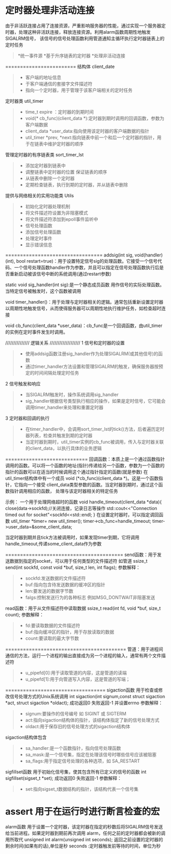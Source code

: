 
定时器处理非活动连接
==================
由于非活跃连接占用了连接资源，严重影响服务器的性能，通过实现一个服务器定时器，处理这种非活跃连接，释放连接资源。利用alarm函数周期性地触发SIGALRM信号，
该信号的信号处理函数利用管道通知主循环执行定时器链表上的定时任务
>*统一事件源
>*基于升序链表的定时器
>*处理非活动连接

========================
结构体 client_date  
>* 客户端的地址信息
>* 于客户端通信的套接字文件描述符
>* 指向一个定时器，用于管理于该客户端相关的定时任务

定时器类 util_timer
>* time_t expire ：定时器的到期时间
>* void(* cb_func)(client_data *):定时器到期时调用的回调函数，参数为客户端数据
>* client_data *user_data:指向使用该定时器的客户端数据的指针
>* util_timer *prev, *next:指向链表中前一个和后一个定时器的指针，用于在链表中维护定时器的顺序

管理定时器的有序链表类 sort_timer_lst
>* 添加定时器到链表中
>* 调整链表中定时器的位置 保证链表的顺序
>* 从链表中删除一个定时器
>* 定期检查链表，执行到期的定时器，并从链表中删除

提供与网络相关的实用功能类 Utils
>* 初始化定时器处理机制
>* 将文件描述符设置为非阻塞模式
>* 将文件描述符添加到epoll事件监听中
>* 信号处理函数
>* 添加信号处理函数
>* 处理定时事件
>* 显示错误信息



=================================
addsig(int sig, void(handler)(int), bool restart=true)：用于设置特定信号sig的处理函数。它接受一个信号代码、一个信号处理函数handler作为参数，并且可以指定在信号处理函数执行后是否重新启动被该信号中断的系统调用(通过restart参数)

static void sig_handler(int sig):是一个静态成员函数 用作信号的实际处理函数。 当特定信号被触发时，这个函数被调用

void timer_handler()：用于处理与定时器相关的逻辑。通常包括重新设置定时器以周期性地触发信号，从而使得服务器可以周期性地执行维护任务，如检查超时连接

void cb_func(client_data *user_data)：cb_func是一个回调函数，由util_timer的实例在定时事件发生时调用。

///////////////               逻辑关系                ///////////////////
1 信号和定时器的设置
>* 使用addsig函数注册sig_handler作为处理SIGALRM(或其他信号)的函数
>* 通过timer_handler方法设置和管理SIGALRM的触发，确保服务器按预定的时间间隔处理定时任务

2 信号触发和响应
>* 当SIGALRM触发时，操作系统调用sig_handler
>* sig_handler根据信号类型执行相应的操作，如果是定时信号，它可能会调用timer_handler来处理和重置定时器

3 定时器和回调的执行
>* 在timer_handler中，会调用sort_timer_lst的tick()方法，后者遍历定时器列表，检查并触发到期的定时器
>* 当定时器到期时，util_timer实例的cb_func被调用，传入与定时器关联的client_data，以执行具体的业务逻辑

============================
回调函数：本质上是一个通过函数指针调用的函数。可以将一个函数的地址(指针)传递给另一个函数，参数为一个函数的指针的函数可以在适当的时候调用这个通过指针指定的函数(就是参数)
在util_timer结构体中有一个成员 void (*cb_func)(client_data *)。这是一个函数指针，它指向一个接受 client_data类型参数的函数。当定时器到期时，通过这个函数指针调用相应的函数，
处理与该定时器相关的特定任务

示例：
 一个用于处理网络超时的函数
    void handle_timeout(client_data *data){
        close(data->sockfd);//关闭连接，记录日志等操作
        std::cout<<"Connection timed out for socket"<<data->sockfd<<std::endl;
    }
在设置定时器时，可以指定调回函数
util_timer *timer= new util_timer();
timer->cb_func=handle_timeout;
timer->user_data=&some_client_data;

当定时器到期并且tick方法被调用时，如果发现timer到期，它将调用handle_timeout,传递some_client_data作为参数



========================================
send函数：用于发送数据到指定的socket，可以用于任何类型的文件描述符 如管道
ssize_t send(int sockfd, const void *buf, size_t len, int flags);
参数解释：
>* sockfd:发送数据的文件描述符
>* buf:指向包含待发送数据的缓冲区的指针
>* len:要发送的数据字节数
>* falgs:控制发送行为的各种标志 例如MSG_DONTWAIT非阻塞发送

read函数：用于从文件描述符中读取数据
ssize_t read(int fd, void *buf, size_t count);
参数解释：
>* fd:要读取数据的文件描述符
>* buf:指向缓冲区的指针，用于存放读取的数据
>* count:要读取的最大字节数

=========================================
管道：用于进程间通信的方法，运行一个进程的输出直接成为另一个进程的输入，通常有两个文件描述符
>* u_pipefd[0]:用于读取管道的内容，这是管道的读端
>* u_pipefd[1]:用于向管道写入内容，这是管道的写端；

==================================
sigaction函数 用于检查或修改信号处理方式的Unix系统调用
int sigaction(int signum,const struct sigaction *act, struct sigaction *oldact);  成功返回0  失败返回-1 并设置errno
参数解释：
>* signum:要操作的信号编号 如 SIGINT 或 SIGTERM
>* act:指向sigaction结构体的指针，该结构体指定了新的信号处理方式
>* oldact:用于保存旧的信号处理方式的sigaction结构体

sigaction结构体包含
>* sa_handler:是一个函数指针，指向信号处理函数
>* sa_mask:是一个信号集，指定在处理该信号时哪些信号应该被阻塞
>* sa_flags:用于指定信号处理的各种选项，如 SA_RESTART


sigfillset函数 用于初始化信号集，使其包含所有已定义的信号的函数
int sigfillset(sigset_t *set);  成功返回0   失败返回-1
参数解释：
>* set:指向sigset_t数据结构的指针，该结构代表一个信号集


assert 用于在运行时进行断言检查的宏   
==================================
alarm函数 用于设置一个定时器，该定时器在指定的秒数后将SIGALRM信号发送给当前进程。如果定时器到期前再次调用 alarm，任何之前的定时器都会被新的调用所取代
unsigned int alarm(unsigned int seconds);  返回之前设置的定时器的剩余时间(如果有的话),单位是秒
seconds :定时器触发前等待的时间，单位为秒

